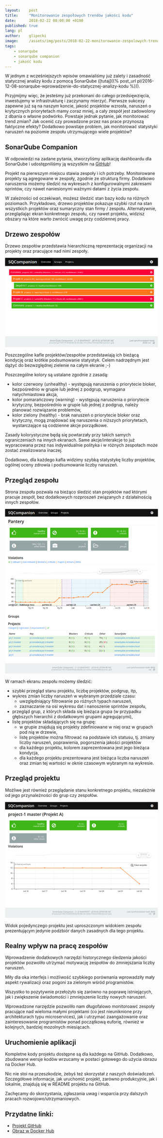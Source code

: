 ```yaml
---
layout:    post
title:     "Monitorowanie zespołowych trendów jakości kodu"
date:      2018-02-22 08:00:00 +0100
published: true
lang: pl
author:    glipecki
image:     /assets/img/posts/2018-02-22-monitorowanie-zespolowych-trendow-jakosci-kodu/monitorowanie-kodu.jpg
tags:
    - sonarqube
    - sonarqube companion
    - jakość kodu
---
```


W jednym z wcześniejszych wpisów omawialiśmy już zalety i zasadność statycznej analizy kodu z pomocą SonarQube ([tutaj]({% post_url pl/2016-12-08-sonarqube-wprowadzenie-do-statycznej-analizy-kodu %})).

Przyjmijmy więc, że jesteśmy już przekonani do całego przedsięwzięcia, inwestujemy w infrastrukturę i zaczynamy mierzyć. Pierwsze sukcesy zapewne już są na naszym koncie, jakość projektów wzrosła, naruszeń o krytycznych priorytetach mamy coraz mniej, a cały zespół jest zadowolony z dbania o własne podwórko. Powstaje jednak pytanie, jak monitorować trend zmian? Jak ocenić czy prowadzone przez nas prace przynoszą faktyczne efekty? Dodatkowo powstaje problem, jak monitorować statystyki naruszeń na poziomie zespołu utrzymującego wiele projektów?

## SonarQube Companion
W odpowiedzi na zadane pytania, stworzyliśmy aplikację dashboardu dla SonarQube i udostępniliśmy ją wszystkim na [GitHub](https://github.com/Consdata/sonarqube-companion)!

Projekt na pierwszym miejscu stawia zespoły i ich potrzeby. Monitorowane projekty są agregowane w zespoły, zgodnie ze strukturą firmy. Dodatkowo naruszenia możemy śledzić na wykresach z konfigurowalnymi zakresami sprintów, czy nawet naniesionymi ważnymi datami z życia zespołu.

W zależności od oczekiwań, możesz śledzić stan bazy kodu na różnych poziomach. Przykładowo, drzewo projektów pokazuje szybki rzut na stan wszystkich projektów oraz sumaryczny stan firmy / zespołu. Alternatywnie, przeglądając ekran konkretnego zespołu, czy nawet projektu, widzisz obszary na które warto zwrócić uwagę przy codziennej pracy.

## Drzewo zespołów
Drzewo zespołów przedstawia hierarchiczną reprezentację organizacji na projekty oraz pracujące nad nimi zespoły.

![Drzewo zespołów](/assets/img/posts/2018-02-22-monitorowanie-zespolowych-trendow-jakosci-kodu/1.png)

Poszczególne kafle projektów/zespołów przedstawiają ich bieżącą kondycję oraz krótkie podsumowanie statystyk. Celem nadrzędnym jest dążyć do bezwzględnej zielenie na całym ekranie ;-)

Poszczególne kolory są ustalane zgodnie z zasadą:
- kolor czerwony (unhealthy) - występują naruszenia o priorytecie bloker, bezpośrednio w grupie lub jednej z podgrup, wymagana natychmiastowa akcja,
- kolor pomarańczowy (warning) - występują naruszenia o priorytecie krytyczny, bezpośrednio w grupie lub jednej z podgrup, należy planować rozwiązanie problemów,
- kolor zielony (healthy) - brak naruszeń o priorytecie bloker oraz krytyczny, mogą znajdować się naruszenia o niższych priorytetach, wystarczające są codzienne akcje porządkowe.

Zasady kolorystyczne będą się powtarzały przy takich samych ograniczeniach na innych ekranach. Same akcje/interakcje to już wypracowana przez nas indywidualnie polityka i w różnych zespołach może zostać zrealizowana inaczej.

Dodatkowo, dla każdego kafla widzimy szybką statystykę liczby projektów, ogólnej oceny zdrowia i podsumowanie liczby naruszeń.

## Przegląd zespołu
Strona zespołu pozwala na bieżąco śledzić stan projektów nad którymi pracuje zespół, bez dodatkowych rozproszeń związanych z działalnością innych zespołów.

![Podgląd stanu zespołu](/assets/img/posts/2018-02-22-monitorowanie-zespolowych-trendow-jakosci-kodu/2.png)

W ramach ekranu zespołu możemy śledzić:
- szybki przegląd stanu projektu, liczbę projektów, podgrup, itp,
- wykres zmian liczby naruszeń w wybranym przedziale czasu:
    - uwzględniający filtrowanie po różnych typach naruszeń,
    - zaznaczanie na osi wykresu dat i nanoszenie sprintów zespołu,
- przegląd grup, z których składa się bieżąca grupa (w przypadku głębszych hierarchii z dodatkowymi grupami agregującymi),
- listę projektów składających się na grupę:
    - w grupie znajdują się projekty zdefiniowane w niej oraz w grupach pod nią w drzewie,
    - listę projektów można filtrować na podstawie ich statusu, tj. zmiany liczby naruszeń, poprawienia, pogorszenia jakości projektów
    - dla każdego projektu, kolorem zaprezentowana jest jego bieżąca kondycja,
    - dla każdego projektu prezentowana jest bieżąca liczba naruszeń oraz zmian tej wartości w oknie czasowym wybranym na wykresie.

## Przegląd projektu
Możliwe jest również przeglądanie stanu konkretnego projektu, niezależnie od jego przynależności do grup czy zespołów.

![Podgląd stanu projektu](/assets/img/posts/2018-02-22-monitorowanie-zespolowych-trendow-jakosci-kodu/3.png)

Widok pojedynczego projektu jest uproszczonym widokiem zespołu prezentującym jedynie podzbiór danych zasadnych dla tego projektu.

## Realny wpływ na pracę zespołów
Wprowadzenie dodatkowych narzędzi historycznego śledzenia jakości projektów pozwoliło utrzymać motywację zespołów do zmniejszania liczby naruszeń.

Miły dla oka interfejs i możliwość szybkiego porównania wprowadziły mały aspekt rywalizacji oraz pogoni za zielonym wśród programistów.

Wszystko to pozytywnie przełożyło się zarówno na poprawę istniejących, jak i zwiększenie świadomości i zmniejszenie liczby nowych naruszeń.

Wprowadzone narzędzie pozwoliło nam długofalowo monitoroawć zespoły pracujące nad wieloma małymi projektami (co jest nieuniknione przy architekturach typu microservices), jak i utrzymać zaangażowanie oraz zainteresowanie programistów ponad początkową euforię, również w kolejnych, bardziej mozolnych miesiącach.

## Uruchomienie aplikacji
Kompletne kody projektu dostępne są dla każdego na GitHub. Dodatkowo, zbudowane wersje kodów wrzucamy w postaci gotowego do użycia obrazu na Docker Hub.

Nic nie stoi na przeszkodzie, żebyś też skorzystał z naszych doświadczeń. Szczegółowe informacje, jak uruchomić projekt, zarówno produkcyjnie, jak i lokalnie, znajdują się w README projektu na GitHub.

Zachęcamy do skorzystania, zgłaszania uwag i wsparcia przy dalszych pracach rozwojowo/utrzymaniowych.

## Przydatne linki:

- [Projekt GitHub](https://github.com/Consdata/sonarqube-companion)
- [Obraz w Docker Hub](https://hub.docker.com/r/consdata/sonarqube-companion/)
